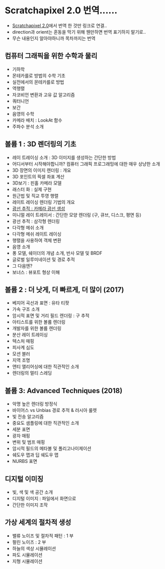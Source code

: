 
# Scratchapixel 2.0 번역......
- [Scratchapixel 2.0](https://www.scratchapixel.com/index.php?redirect)에서 번역 한 것만 링크로 연결..
- direction과 orient는 혼동을 막기 위해 웬만하면 번역 표기하지 말기로..
- 무슨 내용인지 알아야하니까 목차까지는 번역

## 컴퓨터 그래픽을 위한 수학과 물리
- 기하학
- 몬테카를로 방법의 수학 기초
- 실전에서의 몬테카를로 방법
- 역행렬
- 자코비언 변환과 고유 값 알고리즘
- 쿼터니언
- 보간
- 음영의 수학
- 카메라 배치 : LookAt 함수
- 주파수 분석 소개

## 볼륨 1 : 3D 렌더링의 기초
- 레이 트레이싱 소개 : 3D 이미지를 생성하는 간단한 방법
- 어디서부터 시작해야합니까? 컴퓨터 그래픽 프로그래밍에 대한 매우 상냥한 소개
- 3D 장면의 이미지 렌더링 : 개요
- 3D 포인트의 픽셀 좌표 계산
- 3D보기 : 핀홀 카메라 모델
- 래스터 화 : 실제 구현
- 원근법 및 직교 투영 행렬
- 레이트 레이싱 렌더링 기법의 개요
- [광선 추적 : 카메라 광선 생성](rt-Generating-Camera-Rays)
- 미니멀 레이 트레이서 : 간단한 모양 렌더링 (구, 큐브, 디스크, 평면 등)
- 광선 추적 : 삼각형 렌더링
- 다각형 메쉬 소개
- 다각형 메쉬 레이트 레이싱
- 행렬을 사용하여 객체 변환
- 음영 소개
- 퐁 모델, 쉐이더의 개념 소개, 반사 모델 및 BRDF
- 글로벌 일루미네이션 및 경로 추적
- 그 다음엔?
- 보너스 : 뷰포트 형상 이해

## 볼륨 2 : 더 낫게, 더 빠르게, 더 많이 (2017)
- 베지어 곡선과 표면 : 유타 티팟
- 가속 구조 소개
- 암시적 표면 및 거리 필드 렌더링 : 구 추적
- 아티스트를 위한 볼륨 렌더링
- 개발자를 위한 볼륨 렌더링
- 분산 레이 트레이싱
- 텍스처 매핑
- 피사계 심도
- 모션 블러
- 지역 조명
- 앤티 앨리어싱에 대한 직관적인 소개
- 렌더링의 멀티 스레딩

## 볼륨 3: Advanced Techniques (2018)
- 악명 높은 렌더링 방정식
- 바이어스 vs Unbias 경로 추적 & 러시아 룰렛
- 빛 전송 알고리즘
- 중요도 샘플링에 대한 직관적인 소개
- 세분 표면
- 광자 매핑
- 변위 및 범프 매핑
- 암시적 필드의 메타볼 및 폴리고나이제이션
- 쉐도우 맵과 딥 쉐도우 맵
- NURBS 표면

## 디지털 이미징
- 빛, 색 및 색 공간 소개
- 디지털 이미지 : 파일에서 화면으로
- 간단한 이미지 조작

## 가상 세계의 절차적 생성
- 밸류 노이즈 및 절차적 패턴 : 1 부
- 펄린 노이즈 : 2 부
- 하늘의 색상 시뮬레이션
- 파도 시뮬레이션
- 지형 시뮬레이션
